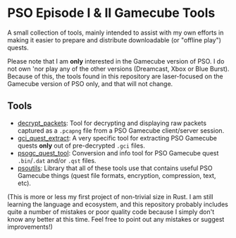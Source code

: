 # PSO Episode I & II Gamecube Tools

A small collection of tools, mainly intended to assist with my own efforts in making it easier to prepare and distribute
downloadable (or "offline play") quests.

Please note that I am **only** interested in the Gamecube version of PSO. I do not own 'nor play any of the other
versions (Dreamcast, Xbox or Blue Burst). Because of this, the tools found in this repository are laser-focused on the
Gamecube version of PSO only, and that will not change.

## Tools

* [decrypt_packets](decrypt_packets/README.md): Tool for decrypting and displaying raw packets captured as a `.pcapng` file from a PSO Gamecube client/server session.
* [gci_quest_extract](gci_quest_extract/README.md): A very specific tool for extracting PSO Gamecube quests **only** out of pre-decrypted `.gci` files.
* [psogc_quest_tool](psogc_quest_tool/README.md): Conversion and info tool for PSO Gamecube quest `.bin`/`.dat` and/or `.qst` files.
* [psoutils](psoutils/README.md): Library that all of these tools use that contains useful PSO Gamecube things (quest file formats, encryption, compression, text, etc).

(This is more or less my first project of non-trivial size in Rust. I am still learning the language and ecosystem,
and this repository probably includes quite a number of mistakes or poor quality code because I simply don't know any
better at this time. Feel free to point out any mistakes or suggest improvements!)
